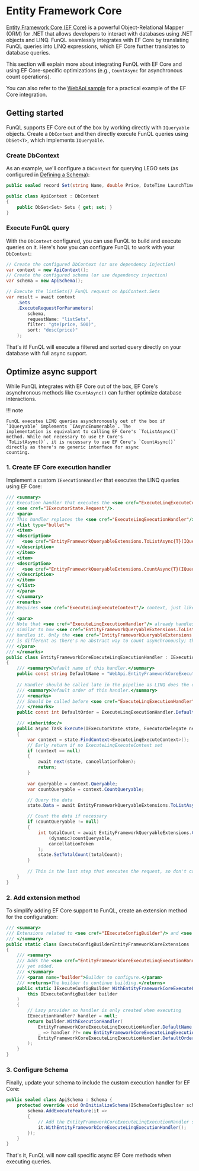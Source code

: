 ﻿# Entity Framework Core

[Entity Framework Core (EF Core)](https://learn.microsoft.com/en-us/ef/core/) is a powerful Object-Relational Mapper 
(ORM) for .NET that allows developers to interact with databases using .NET objects and LINQ. FunQL seamlessly 
integrates with EF Core by translating FunQL queries into LINQ expressions, which EF Core further translates to database 
queries.

This section will explain more about integrating FunQL with EF Core and using EF Core-specific optimizations (e.g., 
`CountAsync` for asynchronous count operations).

You can also refer to the [WebApi sample](https://github.com/funql/funql-dotnet/tree/main/samples/WebApi) for a
practical example of the EF Core integration.

## Getting started

FunQL supports EF Core out of the box by working directly with `IQueryable` objects. Create a `DbContext` and then 
directly execute FunQL queries using `DbSet<T>`, which implements `IQueryable`.

### Create DbContext

As an example, we'll configure a `DbContext` for querying LEGO sets (as configured in [Defining a Schema](
../defining-a-schema/index.md)):

```csharp
public sealed record Set(string Name, double Price, DateTime LaunchTime);

public class ApiContext : DbContext 
{
    public DbSet<Set> Sets { get; set; }
}
```

### Execute FunQL query

With the `DbContext` configured, you can use FunQL to build and execute queries on it. Here's how you can configure 
FunQL to work with your `DbContext`:

```csharp
// Create the configured DbContext (or use dependency injection)
var context = new ApiContext();
// Create the configured schema (or use dependency injection)
var schema = new ApiSchema();

// Execute the listSets() FunQL request on ApiContext.Sets
var result = await context
    .Sets
    .ExecuteRequestForParameters(
        schema, 
        requestName: "listSets", 
        filter: "gte(price, 500)", 
        sort: "desc(price)"
    );
```

That's it! FunQL will execute a filtered and sorted query directly on your database with full async support.

## Optimize async support

While FunQL integrates with EF Core out of the box, EF Core's asynchronous methods like `CountAsync()` can further 
optimize database interactions. 

!!! note

    FunQL executes LINQ queries asynchronously out of the box if `IQueryable` implements `IAsyncEnumerable`. The 
    implementation is equivalant to calling EF Core's `ToListAsync()` method. While not necessary to use EF Core's 
    `ToListAsync()`, it is necessary to use EF Core's `CountAsync()` directly as there's no generic interface for async 
    counting.

### 1. Create EF Core execution handler

Implement a custom `IExecutionHandler` that executes the LINQ queries using EF Core:

```csharp
/// <summary>
/// Execution handler that executes the <see cref="ExecuteLinqExecuteContext.Queryable"/> to get the data for
/// <see cref="IExecutorState.Request"/>.
/// <para>
/// This handler replaces the <see cref="ExecuteLinqExecutionHandler"/> so it can use the async EFCore methods instead:
/// <list type="bullet">
/// <item>
/// <description>
///   <see cref="EntityFrameworkQueryableExtensions.ToListAsync{T}(IQueryable{T},CancellationToken)"/> to get the data
/// </description>
/// </item>
/// <item>
/// <description>
///   <see cref="EntityFrameworkQueryableExtensions.CountAsync{T}(IQueryable{T},CancellationToken)"/> to count the items
/// </description>
/// </item>
/// </list>
/// </para>
/// </summary>
/// <remarks>
/// Requires <see cref="ExecuteLinqExecuteContext"/> context, just like <see cref="ExecuteLinqExecutionHandler"/>.
///
/// <para>
/// Note that <see cref="ExecuteLinqExecutionHandler"/> already handles <see cref="IAsyncEnumerable{T}"/> the same or
/// similar to how <see cref="EntityFrameworkQueryableExtensions.ToListAsync{T}(IQueryable{T},CancellationToken)"/>
/// handles it. Only the <see cref="EntityFrameworkQueryableExtensions.CountAsync{T}(IQueryable{T},CancellationToken)"/>
/// is different as there's no abstract way to count asynchronously; this is a specific implementation in EFCore.
/// </para>
/// </remarks>
public class EntityFrameworkCoreExecuteLinqExecutionHandler : IExecutionHandler
{
    /// <summary>Default name of this handler.</summary>
    public const string DefaultName = "WebApi.EntityFrameworkCoreExecuteLinqExecutionHandler";
    
    // Handler should be called late in the pipeline as LINQ does the data fetching, which is pretty much at the end
    /// <summary>Default order of this handler.</summary>
    /// <remarks>
    /// Should be called before <see cref="ExecuteLinqExecutionHandler"/> so this handler can take over the execution.
    /// </remarks>
    public const int DefaultOrder = ExecuteLinqExecutionHandler.DefaultOrder - 100;

    /// <inheritdoc/>
    public async Task Execute(IExecutorState state, ExecutorDelegate next, CancellationToken cancellationToken)
    {
        var context = state.FindContext<ExecuteLinqExecuteContext>();
        // Early return if no ExecuteLinqExecuteContext set
        if (context == null)
        {
            await next(state, cancellationToken);
            return;
        }
        
        var queryable = context.Queryable;
        var countQueryable = context.CountQueryable;

        // Query the data
        state.Data = await EntityFrameworkQueryableExtensions.ToListAsync((dynamic)queryable, cancellationToken);

        // Count the data if necessary
        if (countQueryable != null)
        {
            int totalCount = await EntityFrameworkQueryableExtensions.CountAsync(
                (dynamic)countQueryable,
                cancellationToken
            );
            state.SetTotalCount(totalCount);
        }
        
        // This is the last step that executes the request, so don't call next
    }
}
```

### 2. Add extension method

To simplify adding EF Core support to FunQL, create an extension method for the configuration:

```csharp
/// <summary>
/// Extensions related to <see cref="IExecuteConfigBuilder"/> and <see cref="Microsoft.EntityFrameworkCore"/>.
/// </summary>
public static class ExecuteConfigBuilderEntityFrameworkCoreExtensions
{
    /// <summary>
    /// Adds the <see cref="EntityFrameworkCoreExecuteLinqExecutionHandler"/> to given <paramref name="builder"/> if not
    /// yet added.
    /// </summary>
    /// <param name="builder">Builder to configure.</param>
    /// <returns>The builder to continue building.</returns>
    public static IExecuteConfigBuilder WithEntityFrameworkCoreExecuteLinqExecutionHandler(
        this IExecuteConfigBuilder builder
    )
    {
        // Lazy provider so handler is only created when executing
        IExecutionHandler? handler = null;
        return builder.WithExecutionHandler(
            EntityFrameworkCoreExecuteLinqExecutionHandler.DefaultName,
            _ => handler ??= new EntityFrameworkCoreExecuteLinqExecutionHandler(),
            EntityFrameworkCoreExecuteLinqExecutionHandler.DefaultOrder
        );
    }
}
```

### 3. Configure Schema

Finally, update your schema to include the custom execution handler for EF Core:

```csharp
public sealed class ApiSchema : Schema { 
    protected override void OnInitializeSchema(ISchemaConfigBuilder schema) {                 
        schema.AddExecuteFeature(it =>
        {
            // Add the EntityFrameworkCoreExecuteLinqExecutionHandler so specific EF Core methods are used 
            it.WithEntityFrameworkCoreExecuteLinqExecutionHandler();
        });
    }
}
```

That's it, FunQL will now call specific async EF Core methods when executing queries.